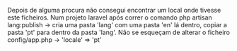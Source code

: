 Depois de alguma procura não consegui encontrar um local onde tivesse este ficheiros.
Num projeto laravel após correr o comando php artisan lang:publish -> cria uma pasta 'lang' com uma pasta 'en' lá dentro,
copiar a pasta 'pt' para dentro da pasta 'lang'.
Não se esqueçam de alterar o ficheiro config/app.php -> 'locale' => 'pt'
